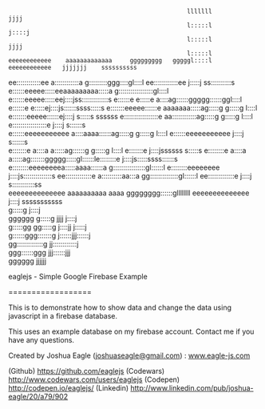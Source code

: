                                                                                                          
                                                                                                         
                                                      lllllll                      jjjj                  
                                                      l:::::l                     j::::j                 
                                                      l:::::l                      jjjj                  
                                                      l:::::l                                            
    eeeeeeeeeeee    aaaaaaaaaaaaa     ggggggggg   gggggl::::l     eeeeeeeeeeee   jjjjjjj    ssssssssss   
  ee::::::::::::ee  a::::::::::::a   g:::::::::ggg::::gl::::l   ee::::::::::::ee j:::::j  ss::::::::::s  
 e::::::eeeee:::::eeaaaaaaaaa:::::a g:::::::::::::::::gl::::l  e::::::eeeee:::::eej::::jss:::::::::::::s 
e::::::e     e:::::e         a::::ag::::::ggggg::::::ggl::::l e::::::e     e:::::ej::::js::::::ssss:::::s
e:::::::eeeee::::::e  aaaaaaa:::::ag:::::g     g:::::g l::::l e:::::::eeeee::::::ej::::j s:::::s  ssssss 
e:::::::::::::::::e aa::::::::::::ag:::::g     g:::::g l::::l e:::::::::::::::::e j::::j   s::::::s      
e::::::eeeeeeeeeee a::::aaaa::::::ag:::::g     g:::::g l::::l e::::::eeeeeeeeeee  j::::j      s::::::s   
e:::::::e         a::::a    a:::::ag::::::g    g:::::g l::::l e:::::::e           j::::jssssss   s:::::s 
e::::::::e        a::::a    a:::::ag:::::::ggggg:::::gl::::::le::::::::e          j::::js:::::ssss::::::s
 e::::::::eeeeeeeea:::::aaaa::::::a g::::::::::::::::gl::::::l e::::::::eeeeeeee  j::::js::::::::::::::s 
  ee:::::::::::::e a::::::::::aa:::a gg::::::::::::::gl::::::l  ee:::::::::::::e  j::::j s:::::::::::ss  
    eeeeeeeeeeeeee  aaaaaaaaaa  aaaa   gggggggg::::::gllllllll    eeeeeeeeeeeeee  j::::j  sssssssssss    
                                               g:::::g                            j::::j                 
                                   gggggg      g:::::g                  jjjj      j::::j                 
                                   g:::::gg   gg:::::g                 j::::jj   j:::::j                 
                                    g::::::ggg:::::::g                 j::::::jjj::::::j                 
                                     gg:::::::::::::g                   jj::::::::::::j                  
                                       ggg::::::ggg                       jjj::::::jjj                   
                                          gggggg                             jjjjjj                      


eaglejs - Simple Google Firebase Example

==================

This is to demonstrate how to show data and change the data using javascript in a firebase database.

This uses an example database on my firebase account. Contact me if you have any questions.

Created by Joshua Eagle (joshuaseagle@gmail.com) : www.eagle-js.com

(Github) https://github.com/eaglejs
(Codewars) http://www.codewars.com/users/eaglejs
(Codepen) http://codepen.io/eaglejs/
(Linkedin) http://www.linkedin.com/pub/joshua-eagle/20/a79/902